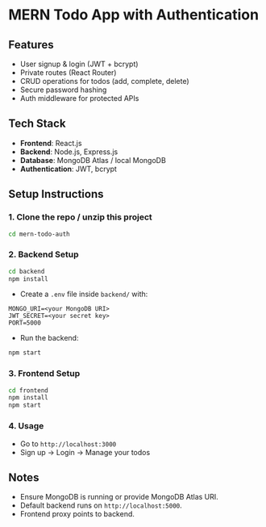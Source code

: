 # MERN Todo App with Authentication

## Features
- User signup & login (JWT + bcrypt)
- Private routes (React Router)
- CRUD operations for todos (add, complete, delete)
- Secure password hashing
- Auth middleware for protected APIs

## Tech Stack
- **Frontend**: React.js
- **Backend**: Node.js, Express.js
- **Database**: MongoDB Atlas / local MongoDB
- **Authentication**: JWT, bcrypt

## Setup Instructions

### 1. Clone the repo / unzip this project
```bash
cd mern-todo-auth
```

### 2. Backend Setup
```bash
cd backend
npm install
```
- Create a `.env` file inside `backend/` with:
```
MONGO_URI=<your MongoDB URI>
JWT_SECRET=<your secret key>
PORT=5000
```
- Run the backend:
```bash
npm start
```

### 3. Frontend Setup
```bash
cd frontend
npm install
npm start
```

### 4. Usage
- Go to `http://localhost:3000`
- Sign up → Login → Manage your todos

## Notes
- Ensure MongoDB is running or provide MongoDB Atlas URI.
- Default backend runs on `http://localhost:5000`.
- Frontend proxy points to backend.

